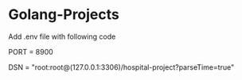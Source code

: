 # Golang-Projects

Add .env file with following code

PORT = 8900

DSN = "root:root@(127.0.0.1:3306)/hospital-project?parseTime=true"
